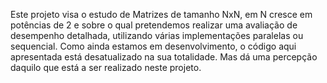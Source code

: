 Este projeto visa o estudo de Matrizes de tamanho NxN, em N cresce em potências de 2 e sobre o qual pretendemos realizar uma avaliação de desempenho detalhada, utilizando várias implementações paralelas ou sequencial. Como ainda estamos em desenvolvimento, o código aqui apresentada está desatualizado na sua totalidade. Mas dá uma percepção daquilo que está a ser realizado neste projeto.
